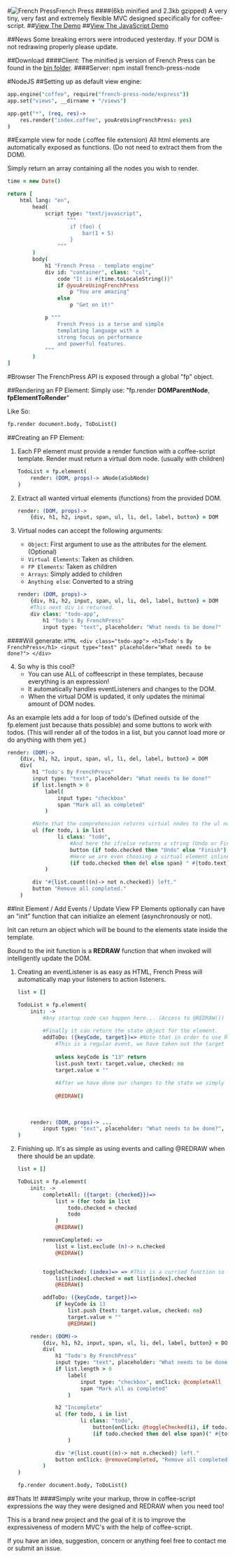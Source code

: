 #![French Press](http://dylanpiercey.com/img/fp.png)French Press 
####(6kb minified and 2.3kb gzipped)
A very tiny, very fast and extremely flexible MVC designed specifically for coffee-script.
##[View The Demo](https://github.com/DylanPiercey/FPMusic)
##[View The JavaScript Demo](https://github.com/DylanPiercey/FPMusicJS)

##News
Some breaking errors were introduced yesterday. If your DOM is not redrawing properly please update.

##Download
####Client:
The minified js version of French Press can be found in the [bin folder](https://github.com/DylanPiercey/FrenchPress/blob/master/bin/frenchpress.min.js).
####Server:
    npm install french-press-node

#NodeJS
##Setting up as default view engine:

```CoffeeScript
app.engine("coffee", require("french-press-node/express"))
app.set("views", __dirname + "/views")

app.get("*", (req, res)->
    res.render("index.coffee", youAreUsingFrenchPress: yes)
)
```

##Example view for node (.coffee file extension)
All html elements are automatically exposed as functions. (Do not need to extract them from the DOM).

Simply return an array containing all the nodes you wish to render.
```CoffeeScript
time = new Date()

return [
    html lang: "en",
        head(
            script type: "text/javascript",
                   """
                    if (foo) {
                        bar(1 + 5)
                    }
                """
        )
        body(
            h1 "French Press - template engine"
            div id: "container", class: "col",
                code "It is #{time.toLocaleString()}"
                if @youAreUsingFrenchPress
                    p "You are amazing"
                else
                    p "Get on it!"

            p """
                French Press is a terse and simple
                templating language with a
                strong focus on performance
                and powerful features.
            """
        )
]
```

#Browser
The FrenchPress API is exposed through a global "fp" object.

##Rendering an FP Element:
Simply use: "fp.render **DOMParentNode**, **fpElementToRender**"

Like So:

```CoffeeScript
fp.render document.body, ToDoList()
```

##Creating an FP Element:

1. Each FP element must provide a render function with a coffee-script template.
Render must return a virtual dom node. (usually with children)
    ```CoffeeScript
    TodoList = fp.element(
        render: (DOM, props)-> aNode(aSubNode)
    )
    ```

2. Extract all wanted virtual elements (functions) from the provided DOM.
    ```CoffeeScript
    render: (DOM, props)->
        {div, h1, h2, input, span, ul, li, del, label, button} = DOM
    ```
        
3. Virtual nodes can accept the following arguments:
    + `Object`: First argument to use as the attributes for the element. (Optional)
    + `Virtual Elements`: Taken as children.
    + `FP Elements`: Taken as children
    + `Arrays`: Simply added to children
    + `Anything else`: Converted to a string 
    ```CoffeeScript
    render: (DOM, props)->
        {div, h1, h2, input, span, ul, li, del, label, button} = DOM
        #This next div is returned.
        div class: "todo-app",
            h1 "Todo's By FrenchPress" 
            input type: "text", placeholder: "What needs to be done?"
    ```
####Will generate:
    ```HTML
    <div class="todo-app">
        <h1>Todo's By FrenchPress</h1>
        <input type="text" placeholder="What needs to be done?">
    </div>
    ```
        
4. So why is this cool?
    + You can use ALL of coffeescript in these templates, because everything is an expression!
    + It automatically handles eventListeners and changes to the DOM.
    + When the virtual DOM is updated, it only updates the minimal amount of DOM nodes.
    
As an example lets add a for loop of todo's (Defined outside of the fp.element just because thats possible) and some buttons to work with todos. (This will render all of the todos in a list, but you cannot load more or do anything with them yet.)

```CoffeeScript
render: (DOM)->
    {div, h1, h2, input, span, ul, li, del, label, button} = DOM
    div(
        h1 "Todo's By FrenchPress"
        input type: "text", placeholder: "What needs to be done?"
        if list.length > 0
            label(
                input type: "checkbox"
                span "Mark all as completed"
            )

        #Note that the comprehension returns virtual nodes to the ul node. "When" filters work too!
        ul (for todo, i in list
                li class: "todo",
                    #And here the if/else returns a string (Undo or Finish)
                    button (if todo.checked then "Undo" else "Finish")
                    #Here we are even choosing a virtual element inline based on the status of the todo (del or span element)
                    (if todo.checked then del else span) " #{todo.text}"
            )

        div "#{list.count((n)-> not n.checked)} left."
        button "Remove all completed."
    )
```

##Init Element / Add Events / Update View
FP Elements optionally can have an "init" function that can initialize an element (asynchronously or not).

Init can return an object which will be bound to the elements state inside the template.

Bound to the init function is a **REDRAW** function that when invoked will intelligently update the DOM.

1. Creating an eventListener is as easy as HTML, French Press will automatically map your listeners to action listeners.
    ```CoffeeScript
    list = []
    
    TodoList = fp.element(
        init: ->
            #Any startup code can happen here... (Access to @REDRAW())
            
            #Finally it can return the state object for the element.
            addToDo: ({keyCode, target})=> #Note that in order to use REDRAW we must bind with fat arrow.
                #This is a regular event, we have taken out the target element to get the value, as well as the keycode.
                
                unless keyCode is "13" return
                list.push text: target.value, checked: no
                target.value = ""
                
                #After we have done our changes to the state we simply call @REDRAW() to fix the updated elements.
                
                @REDRAW()
            
        
        
        render: (DOM, props)-> ...
            input type: "text", placeholder: "What needs to be done?", *onKeyUp*: @addToDo
    )
    ```
    
2. Finishing up.
It's as simple as using events and calling @REDRAW when there should be an update.
    ```CoffeeScript
    list = []
    
    ToDoList = fp.element(
        init: ->
            completeAll: ({target: {checked}})=>
                list = (for todo in list
                    todo.checked = checked
                    todo
                )
                @REDRAW()
    
            removeCompleted: =>
                list = list.exclude (n)-> n.checked
                @REDRAW()
    
    
            toggleChecked: (index)=> => #This is a curried function so that I can pass in some state to the event listener, extremely useful.
                list[index].checked = not list[index].checked
                @REDRAW()
    
            addToDo: ({keyCode, target})=>
                if keyCode is 13
                    list.push {text: target.value, checked: no}
                    target.value = ""
                    @REDRAW()
    
        render: (DOM)->
            {div, h1, h2, input, span, ul, li, del, label, button} = DOM
            div(
                h1 "Todo's By FrenchPress"
                input type: "text", placeholder: "What needs to be done?", onKeyDown: @addToDo
                if list.length > 0
                    label(
                        input type: "checkbox", onClick: @completeAll
                        span "Mark all as completed"
                    )
    
                h2 "Incomplete"
                ul (for todo, i in list
                        li class: "todo",
                            button(onClick: @toggleChecked(i), if todo.checked then "Undo" else "Finish")
                            (if todo.checked then del else span)(" #{todo.text}")
                    )
    
                div "#{list.count((n)-> not n.checked)} left."
                button onClick: @removeCompleted, "Remove all completed."
            )
    )
    
    fp.render document.body, ToDoList()
    ```

##Thats It!
####Simply write your markup, throw in coffee-script expressions the way they were designed and REDRAW when you need too!

This is a brand new project and the goal of it is to improve the expressiveness of modern MVC's with the help of coffee-script.

If you have an idea, suggestion, concern or anything feel free to contact me or submit an issue.